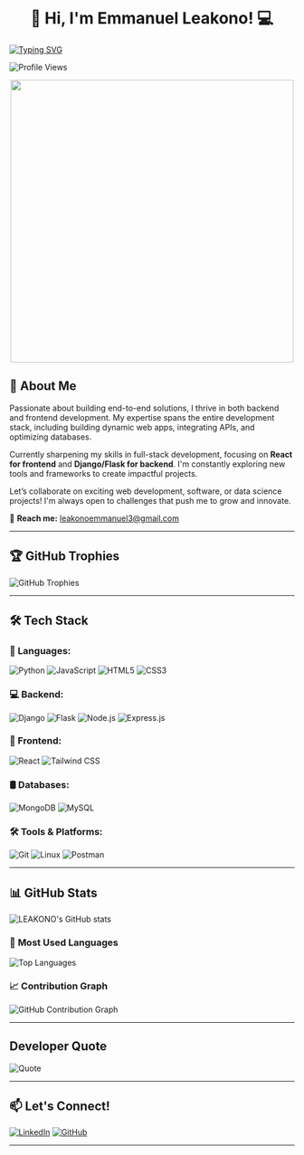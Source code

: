 <h1 align="center">👋 Hi, I'm Emmanuel Leakono! 💻</h1>

[![Typing SVG](https://readme-typing-svg.herokuapp.com?size=25&duration=4000&color=F7A41D&center=true&vCenter=true&width=600&lines=Full-Stack+Developer;Python+%7C+JavaScript+%7C+Django+%7C+Flask;Node.js+%7C+Express+%7C+MongoDB;React+%7C+Tailwind+%7C+MySQL+%7C+Postman;Linux+%7C+Git+%7C+APIs+%7C+Problem+Solver)](https://git.io/typing-svg)

![Profile Views](https://komarev.com/ghpvc/?username=LEAKONO&label=Profile%20Views&color=blue&style=flat)

<p align="center">
  <img src="https://media.giphy.com/media/qgQUggAC3Pfv687qPC/giphy.gif" width="500"/>
</p>

## 🚀 About Me
Passionate about building end-to-end solutions, I thrive in both backend and frontend development. My expertise spans the entire development stack, including building dynamic web apps, integrating APIs, and optimizing databases.

Currently sharpening my skills in full-stack development, focusing on **React for frontend** and **Django/Flask for backend**. I'm constantly exploring new tools and frameworks to create impactful projects.

Let’s collaborate on exciting web development, software, or data science projects! I'm always open to challenges that push me to grow and innovate.

📧 **Reach me:** leakonoemmanuel3@gmail.com

---

## 🏆 GitHub Trophies
![GitHub Trophies](https://github-profile-trophy.vercel.app/?username=LEAKONO&theme=radical&margin-w=15)

---

## 🛠 **Tech Stack**
### 🚀 Languages:
![Python](https://img.shields.io/badge/Python-3776AB?style=flat&logo=python&logoColor=white)
![JavaScript](https://img.shields.io/badge/JavaScript-F7DF1E?style=flat&logo=javascript&logoColor=black)
![HTML5](https://img.shields.io/badge/HTML5-E34F26?style=flat&logo=html5&logoColor=white)
![CSS3](https://img.shields.io/badge/CSS3-1572B6?style=flat&logo=css3&logoColor=white)

### 💻 Backend:
![Django](https://img.shields.io/badge/Django-092E20?style=flat&logo=django&logoColor=white)
![Flask](https://img.shields.io/badge/Flask-000000?style=flat&logo=flask&logoColor=white)
![Node.js](https://img.shields.io/badge/Node.js-339933?style=flat&logo=node.js&logoColor=white)
![Express.js](https://img.shields.io/badge/Express.js-000000?style=flat&logo=express&logoColor=white)

### 🎨 Frontend:
![React](https://img.shields.io/badge/React-61DAFB?style=flat&logo=react&logoColor=black)
![Tailwind CSS](https://img.shields.io/badge/Tailwind_CSS-38B2AC?style=flat&logo=tailwind-css&logoColor=white)

### 🛢️ Databases:
![MongoDB](https://img.shields.io/badge/MongoDB-4EA94B?style=flat&logo=mongodb&logoColor=white)
![MySQL](https://img.shields.io/badge/MySQL-4479A1?style=flat&logo=mysql&logoColor=white)

### 🛠 Tools & Platforms:
![Git](https://img.shields.io/badge/Git-F05032?style=flat&logo=git&logoColor=white)
![Linux](https://img.shields.io/badge/Linux-FCC624?style=flat&logo=linux&logoColor=black)
![Postman](https://img.shields.io/badge/Postman-FF6C37?style=flat&logo=postman&logoColor=white)

---

## 📊 **GitHub Stats**
![LEAKONO's GitHub stats](https://github-readme-stats.vercel.app/api?username=LEAKONO&show_icons=true&theme=radical)

### 🚀 **Most Used Languages**
![Top Languages](https://github-readme-stats.vercel.app/api/top-langs/?username=LEAKONO&layout=compact&theme=radical)


### 📈 **Contribution Graph**
![GitHub Contribution Graph](https://github-readme-activity-graph.vercel.app/graph?username=LEAKONO&theme=github-dark)

---






##  Developer Quote
![Quote](https://quotes-github-readme.vercel.app/api?type=horizontal&theme=radical)


---

## 📫 **Let's Connect!**
[![LinkedIn](https://img.shields.io/badge/LinkedIn-blue?style=flat&logo=linkedin)](https://www.linkedin.com/in/emmanuel-leakono-7125472b8/)
[![GitHub](https://img.shields.io/badge/GitHub-181717?style=flat&logo=github&logoColor=white)](https://github.com/LEAKONO)

---
